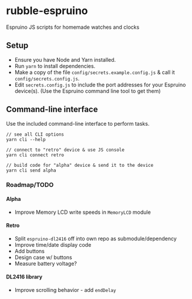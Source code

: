 # rubble-espruino

Espruino JS scripts for homemade watches and clocks


## Setup

* Ensure you have Node and Yarn installed.
* Run `yarn` to install dependencies.
* Make a copy of the file `config/secrets.example.config.js` & call it `config/secrets.config.js`.
* Edit `secrets.config.js` to include the port addresses for your Espruino device(s). (Use the Espruino command line tool to get them)

## Command-line interface

Use the included command-line interface to perform tasks. 

```
// see all CLI options
yarn cli --help

// connect to "retro" device & use JS console
yarn cli connect retro

// build code for "alpha" device & send it to the device
yarn cli send alpha
```

### Roadmap/TODO

#### Alpha
 * Improve Memory LCD write speeds in `MemoryLCD` module
    
#### Retro
 * Split `espruino-dl2416` off into own repo as submodule/dependency
 * Improve time/date display code
 * Add buttons
 * Design case w/ buttons
 * Measure battery voltage?
    
#### DL2416 library
 * Improve scrolling behavior - add `endDelay`